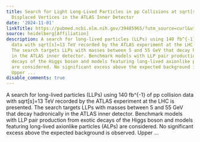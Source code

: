 ```yaml
---
title: Search for Light Long-Lived Particles in pp Collisions at sqrt[s]=13  TeV Using
  Displaced Vertices in the ATLAS Inner Detector
date: '2024-11-01'
linkTitle: https://pubmed.ncbi.nlm.nih.gov/39485965/?utm_source=curl&utm_medium=rss&utm_campaign=pubmed-2&utm_content=1FakS-2QOkCT8HsMOQP1bCRQ4YzyumYOmxmF0moLsQ3dFB1E9V&fc=20220326224207&ff=20241101195436&v=2.18.0.post9+e462414
source: heidelberg[Affiliation]
description: A search for long-lived particles (LLPs) using 140 fb^{-1} of pp collision
  data with sqrt[s]=13 TeV recorded by the ATLAS experiment at the LHC is presented.
  The search targets LLPs with masses between 5 and 55 GeV that decay hadronically
  in the ATLAS inner detector. Benchmark models with LLP pair production from exotic
  decays of the Higgs boson and models featuring long-lived axionlike particles (ALPs)
  are considered. No significant excess above the expected background is observed.
  Upper ...
disable_comments: true
---
```

A search for long-lived particles (LLPs) using 140 fb^{-1} of pp collision data with sqrt[s]=13 TeV recorded by the ATLAS experiment at the LHC is presented. The search targets LLPs with masses between 5 and 55 GeV that decay hadronically in the ATLAS inner detector. Benchmark models with LLP pair production from exotic decays of the Higgs boson and models featuring long-lived axionlike particles (ALPs) are considered. No significant excess above the expected background is observed. Upper ...
